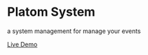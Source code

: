 <h1>Platom System</h1>
<p>a system management for manage your events</p>
<a href='https://platom-system.vercel.app/'>Live Demo</a>
